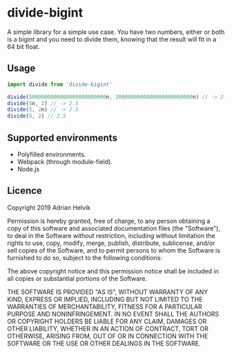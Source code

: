 # divide-bigint

A simple library for a simple use case. You have two numbers,
either or both is a bigint and you need to divide them, knowing
that the result will fit in a 64 bit float.

## Usage
```javascript
import divide from 'divide-bigint'

divide(5000000000000000000000000n, 2000000000000000000000000n) // -> 2.5
divide(5n, 2) // -> 2.5
divide(5, 2n) // -> 2.5
divide(5, 2) // 2.5
```

## Supported environments
- Polyfilled environments.
- Webpack (through module-field).
- Node.js

## Licence

Copyright 2019 Adrian Helvik

Permission is hereby granted, free of charge, to any person obtaining a copy of this software and associated documentation files (the "Software"), to deal in the Software without restriction, including without limitation the rights to use, copy, modify, merge, publish, distribute, sublicense, and/or sell copies of the Software, and to permit persons to whom the Software is furnished to do so, subject to the following conditions:

The above copyright notice and this permission notice shall be included in all copies or substantial portions of the Software.

THE SOFTWARE IS PROVIDED "AS IS", WITHOUT WARRANTY OF ANY KIND, EXPRESS OR IMPLIED, INCLUDING BUT NOT LIMITED TO THE WARRANTIES OF MERCHANTABILITY, FITNESS FOR A PARTICULAR PURPOSE AND NONINFRINGEMENT. IN NO EVENT SHALL THE AUTHORS OR COPYRIGHT HOLDERS BE LIABLE FOR ANY CLAIM, DAMAGES OR OTHER LIABILITY, WHETHER IN AN ACTION OF CONTRACT, TORT OR OTHERWISE, ARISING FROM, OUT OF OR IN CONNECTION WITH THE SOFTWARE OR THE USE OR OTHER DEALINGS IN THE SOFTWARE.
